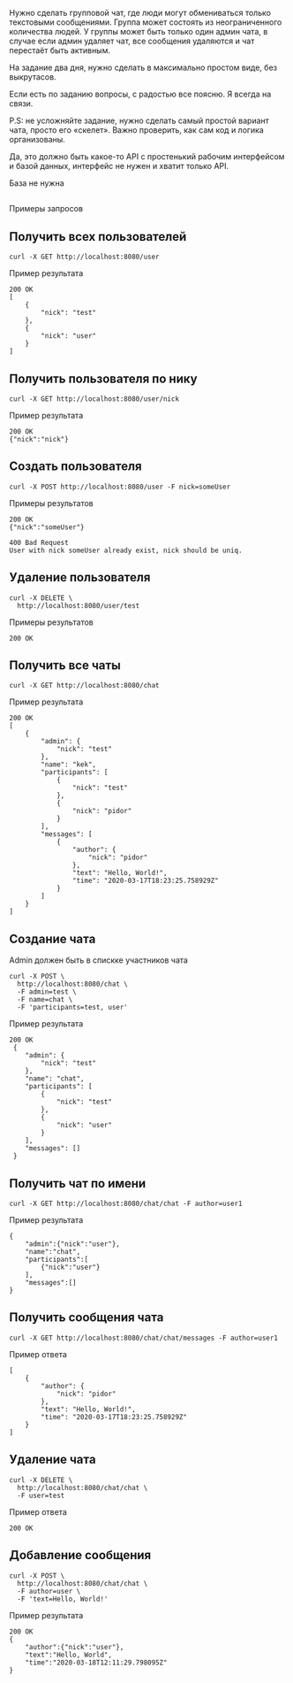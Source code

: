 Нужно сделать групповой чат, где люди могут обмениваться только текстовыми сообщениями. 
Группа может состоять из неограниченного количества людей.
У группы может быть только один админ чата, в случае если админ удаляет чат,
 все сообщения удаляются и чат перестаёт быть активным. 

На задание два дня, нужно сделать в максимально простом виде, без выкрутасов.    

Если есть по заданию вопросы, с радостью все поясню. Я всегда на связи. 

P.S: не усложняйте задание, нужно сделать самый простой вариант чата, просто его «скелет».
Важно проверить, как сам код и логика организованы. 

Да, это должно быть какое-то API с простенький рабочим интерфейсом и базой данных, 
интерфейс не нужен и хватит только API. 

База не нужна 

##

Примеры запросов 

## Получить всех пользователей

    curl -X GET http://localhost:8080/user
    
Пример результата
    
    200 OK
    [
        {
            "nick": "test"
        },
        {
            "nick": "user"
        }
    ]
    
## Получить пользователя по нику
    
    curl -X GET http://localhost:8080/user/nick
    
Пример результата

    200 OK
    {"nick":"nick"}
    
## Создать пользователя
    
    curl -X POST http://localhost:8080/user -F nick=someUser

Примеры результатов

    200 OK
    {"nick":"someUser"} 
    
    400 Bad Request
    User with nick someUser already exist, nick should be uniq.
    
## Удаление пользователя

    curl -X DELETE \
      http://localhost:8080/user/test 
      
Примеры результатов

    200 OK
    
## Получить все чаты
    
    curl -X GET http://localhost:8080/chat
    
Пример результата
    
    200 OK
    [
        {
            "admin": {
                "nick": "test"
            },
            "name": "kek",
            "participants": [
                {
                    "nick": "test"
                },
                {
                    "nick": "pidor"
                }
            ],
            "messages": [
                {
                    "author": {
                        "nick": "pidor"
                    },
                    "text": "Hello, World!",
                    "time": "2020-03-17T18:23:25.758929Z"
                }
            ]
        }
    ]
    
## Создание чата
Admin должен быть в спискке участников чата

    curl -X POST \
      http://localhost:8080/chat \
      -F admin=test \
      -F name=chat \
      -F 'participants=test, user'
    
Пример результата
    
    200 OK
     {
        "admin": {
            "nick": "test"
        },
        "name": "chat",
        "participants": [
            {
                "nick": "test"
            },
            {
                "nick": "user"
            }
        ],
        "messages": []
     }
    
## Получить чат по имени
    
    curl -X GET http://localhost:8080/chat/chat -F author=user1
    
Пример результата
    
    {
        "admin":{"nick":"user"},
        "name":"chat",
        "participants":[
            {"nick":"user"}
        ],
        "messages":[]
    }

## Получить сообщения чата

    curl -X GET http://localhost:8080/chat/chat/messages -F author=user1
    
Пример ответа

    [
        {
            "author": {
                "nick": "pidor"
            },
            "text": "Hello, World!",
            "time": "2020-03-17T18:23:25.758929Z"
        }
    ]
     
## Удаление чата

    curl -X DELETE \
      http://localhost:8080/chat/chat \
      -F user=test
      
Пример ответа 
    
    200 OK
    
## Добавление сообщения 

    curl -X POST \
      http://localhost:8080/chat/chat \
      -F author=user \
      -F 'text=Hello, World!'
      
Пример результата 
    
    200 OK
    {
        "author":{"nick":"user"},
        "text":"Hello, World",
        "time":"2020-03-18T12:11:29.798095Z"
    }
    
